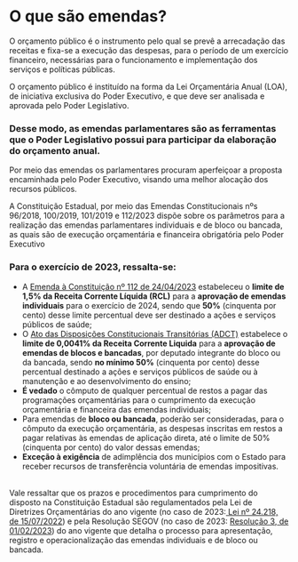 # O que são emendas?

O orçamento público é o instrumento pelo qual se prevê a arrecadação das receitas e fixa-se a execução das despesas, para o período de um exercício financeiro, necessárias para o funcionamento e implementação dos serviços e políticas públicas.

O orçamento público é instituído na forma da Lei Orçamentária Anual (LOA), de iniciativa exclusiva do Poder Executivo, e que deve ser analisada e aprovada pelo Poder Legislativo.

### Desse modo, as **emendas parlamentares** são as ferramentas que o Poder Legislativo possui para participar da elaboração do orçamento anual.

Por meio das emendas os parlamentares procuram aperfeiçoar a proposta encaminhada pelo Poder Executivo, visando uma melhor alocação dos recursos públicos.

A Constituição Estadual, por meio das Emendas Constitucionais nºs 96/2018, 100/2019, 101/2019 e 112/2023 dispõe sobre os parâmetros para a realização das emendas parlamentares individuais e de bloco ou bancada, as quais são de execução orçamentária e financeira obrigatória pelo Poder Executivo

### Para o exercício de 2023, ressalta-se:

*  A [Emenda à Constituição nº 112 de 24/04/2023](https://www.almg.gov.br/legislacao-mineira/EMC/112/2023/) estabeleceu o **limite de 1,5% da Receita Corrente Líquida (RCL)** para a **aprovação de emendas individuais** para o exercício de 2024, sendo que **50%** (cinquenta por cento) desse limite percentual deve ser destinado a ações e serviços públicos de saúde;
* O [Ato das Disposições Constitucionais Transitórias (ADCT)](https://www.almg.gov.br/legislacao-mineira/texto/EMC/96/2018/) estabelece o **limite de 0,0041% da Receita Corrente Liquida** para a **aprovação de emendas de blocos e bancadas**, por deputado integrante do bloco ou da bancada, sendo **no mínimo 50%** (cinquenta por cento) desse percentual destinado a ações e serviços públicos de saúde ou à manutenção e ao desenvolvimento do ensino;
* **É vedado** o cômputo de qualquer percentual de restos a pagar das programações orçamentárias para o cumprimento da execução orçamentária e financeira das emendas individuais;
* Para emendas de **bloco ou bancada**, poderão ser consideradas, para o cômputo da execução orçamentária, as despesas inscritas em restos a pagar relativas às emendas de aplicação direta, até o limite de 50% (cinquenta por cento) do valor dessas emendas;
* **Exceção à exigência** de adimplência dos municípios com o Estado para receber recursos de transferência voluntária de emendas impositivas.

\
Vale ressaltar que  os prazos e procedimentos para cumprimento do disposto na Constituição Estadual são regulamentados pela Lei de Diretrizes Orçamentárias do ano vigente (no caso de 2023:[ Lei nº 24.218, de 15/07/2022](https://www.almg.gov.br/legislacao-mineira/texto/LEI/24218/2022/)) e pela Resolução SEGOV (no caso de 2023:  [Resolução 3, de 01/02/2023](http://www.pesquisalegislativa.mg.gov.br/LegislacaoCompleta.aspx?cod=203662\&marc=)) do ano vigente que detalha o processo para apresentação, registro e operacionalização das emendas individuais e de bloco ou bancada.
